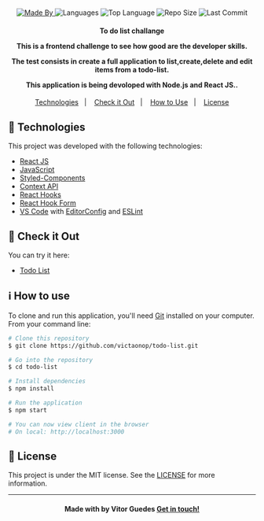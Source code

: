 <h1 align="center">
   
</h1>

<p align="center">
  <a href="https://www.linkedin.com/in/vitormguedes/">
  <img alt="Made By" src="https://img.shields.io/static/v1?label=Made%20By&message=Vitor%20Guedes&color=blue&style=for-the-badge">
	</a>
  
  <img alt="Languages" src="https://img.shields.io/github/languages/count/victaonop/todo-list?color=blue&style=for-the-badge">
  
  <img alt="Top Language" src="https://img.shields.io/github/languages/top/victaonop/todo-list?color=blue&style=for-the-badge">
  
  <img alt="Repo Size" src="https://img.shields.io/github/repo-size/victaonop/todo-list?color=blue&style=for-the-badge">
  
  <img alt="Last Commit" src="https://img.shields.io/github/last-commit/victaonop/todo-list?color=blue&style=for-the-badge">
</p>

<h4 align="center">
  <p>To do list challange</p>
  
  <p>This is a frontend challenge to see how good are the developer skills.</p>

  <p>
  
   The test consists in create a full application to list,create,delete and edit items from a todo-list. 

   This application is being devoloped with Node.js and React JS..
  </p>
</h4>


<p align="center">
  <a href="#rocket-technologies">Technologies</a>&nbsp;&nbsp;&nbsp;|&nbsp;&nbsp;&nbsp;
  <a href="#eyes-check-it-out">Check it Out</a>&nbsp;&nbsp;&nbsp;|&nbsp;&nbsp;&nbsp;
  <!-- <a href="#art-layout">Layout</a>&nbsp;&nbsp;&nbsp;|&nbsp;&nbsp;&nbsp; -->
  <a href="#information_source-how-to-use">How to Use</a>&nbsp;&nbsp;&nbsp;|&nbsp;&nbsp;&nbsp;
  <!-- <a href="#thumbsup-how-to-contribute">How to Contribute</a>&nbsp;&nbsp;&nbsp;|&nbsp;&nbsp;&nbsp; -->
  <a href="#memo-license">License</a>
</p>


## :rocket: Technologies

This project was developed with the following technologies:

-  [React JS](https://reactjs.org/)
-  [JavaScript](https://developer.mozilla.org/pt-BR/docs/Web/JavaScript)
-  [Styled-Components](https://styled-components.com/)
-  [Context API](https://styled-components.com/)
-  [React Hooks](https://reactjs.org/docs/hooks-intro.html)
-  [React Hook Form](https://react-hook-form.com/api)
-  [VS Code][vc] with [EditorConfig][vceditconfig] and [ESLint][vceslint]

## :eyes: Check it Out

You can try it here:

-  [Todo List](https://simple-todo-list.netlify.app/)

## :information_source: How to use

To clone and run this application, you'll need [Git](https://git-scm.com) installed on your computer. From your command line:

```bash
# Clone this repository
$ git clone https://github.com/victaonop/todo-list.git

# Go into the repository
$ cd todo-list

# Install dependencies
$ npm install

# Run the application
$ npm start

# You can now view client in the browser
# On local: http://localhost:3000
```

## :memo: License
This project is under the MIT license. See the [LICENSE](https://github.com/victaonop/todo-list/blob/master/LICENSE) for more information.

---

<h4 align="center">
    Made with by Vitor Guedes <a href="https://www.linkedin.com/in/vitormguedes/" target="_blank">Get in touch!</a>
</h4>

[vc]: https://code.visualstudio.com/
[vceditconfig]: https://todo-list.visualstudio.com/items?itemName=EditorConfig.EditorConfig
[vceslint]: https://todo-list.visualstudio.com/items?itemName=dbaeumer.vscode-eslint
[demo]: https://simple-todo-list.netlify.app/